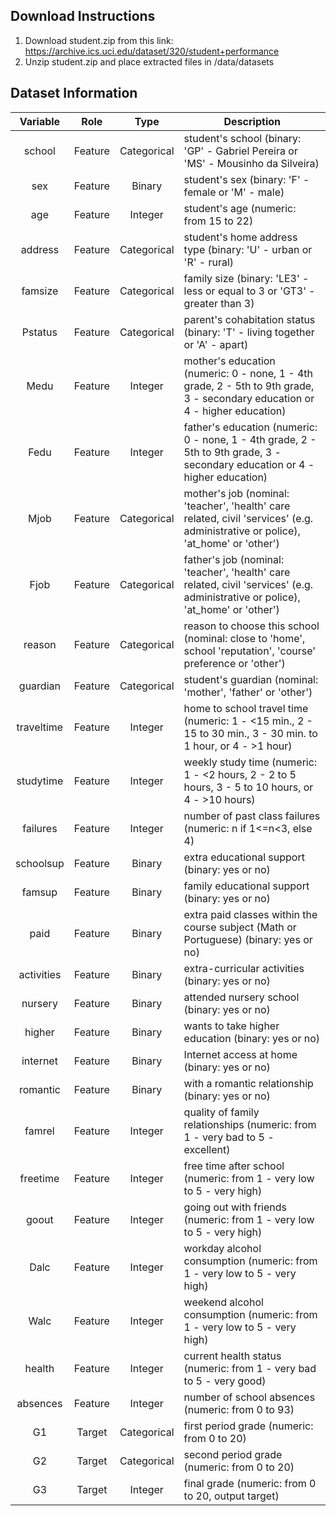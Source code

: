 ## Download Instructions  

1. Download student.zip from this link: https://archive.ics.uci.edu/dataset/320/student+performance
2. Unzip student.zip and place extracted files in /data/datasets

## Dataset Information  

| Variable     | Role    | Type             | Description                                                                                                                     | 
|:------------:|:-------:|:----------------:|---------------------------------------------------------------------------------------------------------------------------------|
| school       | Feature | Categorical      | student's school (binary: 'GP' - Gabriel Pereira or 'MS' - Mousinho da Silveira)                                                | 
| sex          | Feature | Binary           | student's sex (binary: 'F' - female or 'M' - male)                                                                              | 
| age          | Feature | Integer          | student's age (numeric: from 15 to 22)                                                                                          | 
| address      | Feature | Categorical      | student's home address type (binary: 'U' - urban or 'R' - rural)                                                                | 
| famsize      | Feature | Categorical      | family size (binary: 'LE3' - less or equal to 3 or 'GT3' - greater than 3)                                                      | 
| Pstatus      | Feature | Categorical      | parent's cohabitation status (binary: 'T' - living together or 'A' - apart)                                                     | 
| Medu         | Feature | Integer          | mother's  education (numeric: 0 - none,  1 - 4th grade, 2 - 5th to 9th grade, 3 - secondary education or 4 - higher education)  |  
| Fedu         | Feature | Integer          | father's  education (numeric: 0 - none,  1 - 4th grade, 2 - 5th to 9th grade, 3 - secondary education or 4 - higher education)  | 
| Mjob         | Feature | Categorical      | mother's job (nominal: 'teacher', 'health' care related, civil 'services' (e.g. administrative or police), 'at_home' or 'other')| 
| Fjob         | Feature | Categorical      | father's job (nominal: 'teacher', 'health' care related, civil 'services' (e.g. administrative or police), 'at_home' or 'other')| 
| reason       | Feature | Categorical      | reason to choose this school (nominal: close to 'home', school 'reputation', 'course' preference or 'other')                    | 
| guardian     | Feature | Categorical      | student's guardian (nominal: 'mother', 'father' or 'other')                                                                     | 
| traveltime   | Feature | Integer          | home to school travel time (numeric: 1 - <15 min., 2 - 15 to 30 min., 3 - 30 min. to 1 hour, or 4 - >1 hour)                    | 
| studytime    | Feature | Integer          | weekly study time (numeric: 1 - <2 hours, 2 - 2 to 5 hours, 3 - 5 to 10 hours, or 4 - >10 hours)                                | 
| failures     | Feature | Integer          | number of past class failures (numeric: n if 1<=n<3, else 4)                                                                    | 
| schoolsup    | Feature | Binary           | extra educational support (binary: yes or no)                                                                                   | 
| famsup       | Feature | Binary           | family educational support (binary: yes or no)                                                                                  | 
| paid         | Feature | Binary           | extra paid classes within the course subject (Math or Portuguese) (binary: yes or no)                                           | 
| activities   | Feature | Binary           | extra-curricular activities (binary: yes or no)                                                                                 | 
| nursery      | Feature | Binary           | attended nursery school (binary: yes or no)                                                                                     | 
| higher       | Feature | Binary           | wants to take higher education (binary: yes or no)                                                                              | 
| internet     | Feature | Binary           | Internet access at home (binary: yes or no)                                                                                     | 
| romantic     | Feature | Binary           | with a romantic relationship (binary: yes or no)                                                                                | 
| famrel       | Feature | Integer          | quality of family relationships (numeric: from 1 - very bad to 5 - excellent)                                                   | 
| freetime     | Feature | Integer          | free time after school (numeric: from 1 - very low to 5 - very high)                                                            | 
| goout        | Feature | Integer          | going out with friends (numeric: from 1 - very low to 5 - very high)                                                            | 
| Dalc         | Feature | Integer          | workday alcohol consumption (numeric: from 1 - very low to 5 - very high)                                                       | 
| Walc         | Feature | Integer          | weekend alcohol consumption (numeric: from 1 - very low to 5 - very high)                                                       | 
| health       | Feature | Integer          | current health status (numeric: from 1 - very bad to 5 - very good)                                                             | 
| absences     | Feature | Integer          | number of school absences (numeric: from 0 to 93)                                                                               | 
| G1           | Target  | Categorical      | first period grade (numeric: from 0 to 20)                                                                                      | 
| G2           | Target  | Categorical      | second period grade (numeric: from 0 to 20)                                                                                     | 
| G3           | Target  | Integer          | final grade (numeric: from 0 to 20, output target)                                                                              | 
